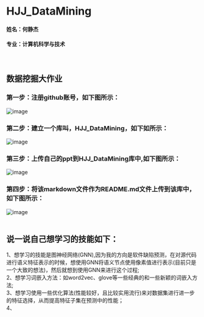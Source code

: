 # HJJ_DataMining
#### 姓名：何静杰
#### 专业：计算机科学与技术
<br>

## 数据挖掘大作业
### 第一步：注册github账号，如下图所示：
![image](https://github.com/HannahLinden/HJJ_DataMining/assets/87311945/87c840e3-7b5d-4529-b9dd-effaa6c89363)
### 第二步：建立一个库叫，HJJ_DataMining，如下如所示：
![image](https://github.com/HannahLinden/HJJ_DataMining/assets/87311945/c91c7903-2e18-4758-949a-a0bdbe4e6492)
### 第三步：上传自己的ppt到HJJ_DataMining库中,如下图所示：
![image](https://github.com/HannahLinden/HJJ_DataMining/assets/87311945/3e75e2ff-ad61-4147-9db1-9e18ac861509)
### 第四步：将该markdown文件作为README.md文件上传到该库中，如下图所示：
![image](https://github.com/HannahLinden/HJJ_DataMining/assets/87311945/fabebe97-1273-443c-98bf-aaecd5b13324)
<br>
<br>

## 说一说自己想学习的技能如下：
1、想学习的技能是图神经网络(GNN),因为我的方向是软件缺陷预测，在对源代码进行语义特征表示的时候，想使用GNN将语义节点使用像素值进行表示(目前只是一个大致的想法)，然后就想到使用GNN来进行这个过程;<br>
2、想学习词嵌入方法：如word2vec、glove等一些经典的和一些新颖的词嵌入方法;<br>
3、想学习使用一些优化算法(性能较好，且比较实用流行)来对数据集进行进一步的特征选择，从而提高特征子集在预测中的性能；<br>
4、






